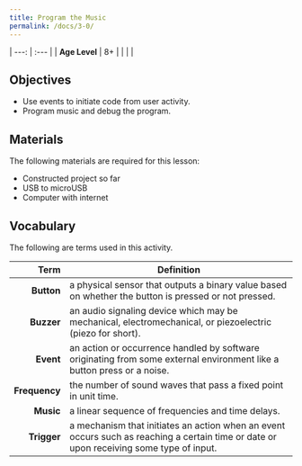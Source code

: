 ```yaml
---
title: Program the Music
permalink: /docs/3-0/
---
```


| ---: | :--- |
| **Age Level** | 8+ |
|   |   |

## Objectives
- Use events to initiate code from user activity.
- Program music and debug the program.

## Materials
The following materials are required for this lesson:
- Constructed project so far
- USB to microUSB
- Computer with internet

## Vocabulary
The following are terms used in this activity.

 Term | Definition
 ---: | --
**Button**  |  a physical sensor that outputs a binary value based on whether the button is pressed or not pressed.
**Buzzer**  |  an audio signaling device which may be mechanical, electromechanical, or piezoelectric (piezo for short).
**Event**  |  an action or occurrence handled by software originating from some external environment like a button press or a noise.
**Frequency**  |  the number of sound waves that pass a fixed point in unit time.
**Music**  |  a linear sequence of frequencies and time delays.
**Trigger**  |  a mechanism that initiates an action when an event occurs such as reaching a certain time or date or upon receiving some type of input.
